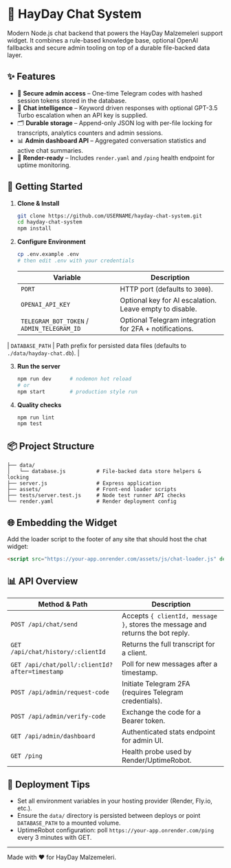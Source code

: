 # 🤖 HayDay Chat System

Modern Node.js chat backend that powers the HayDay Malzemeleri support widget. It combines a rule-based knowledge base, optional OpenAI fallbacks and secure admin tooling on top of a durable file-backed data layer.

## ✨ Features

- 🔐 **Secure admin access** – One-time Telegram codes with hashed session tokens stored in the database.
- 💬 **Chat intelligence** – Keyword driven responses with optional GPT-3.5 Turbo escalation when an API key is supplied.
- 🗂️ **Durable storage** – Append-only JSON log with per-file locking for transcripts, analytics counters and admin sessions.
- 📊 **Admin dashboard API** – Aggregated conversation statistics and active chat summaries.
- 📡 **Render-ready** – Includes `render.yaml` and `/ping` health endpoint for uptime monitoring.

## 🚀 Getting Started

1. **Clone & Install**
   ```bash
   git clone https://github.com/USERNAME/hayday-chat-system.git
   cd hayday-chat-system
   npm install
   ```

2. **Configure Environment**
   ```bash
   cp .env.example .env
   # then edit .env with your credentials
   ```

   | Variable | Description |
   | --- | --- |
   | `PORT` | HTTP port (defaults to `3000`). |
   | `OPENAI_API_KEY` | Optional key for AI escalation. Leave empty to disable. |
   | `TELEGRAM_BOT_TOKEN` / `ADMIN_TELEGRAM_ID` | Optional Telegram integration for 2FA + notifications. |
| `DATABASE_PATH` | Path prefix for persisted data files (defaults to `./data/hayday-chat.db`). |

3. **Run the server**
   ```bash
   npm run dev      # nodemon hot reload
   # or
   npm start        # production style run
   ```

4. **Quality checks**
   ```bash
   npm run lint
   npm test
   ```

## 📦 Project Structure

```
├── data/
│   └── database.js          # File-backed data store helpers & locking
├── server.js                # Express application
├── assets/                  # Front-end loader scripts
├── tests/server.test.js     # Node test runner API checks
└── render.yaml              # Render deployment config
```

## 🌐 Embedding the Widget

Add the loader script to the footer of any site that should host the chat widget:

```html
<script src="https://your-app.onrender.com/assets/js/chat-loader.js" defer></script>
```

## 📊 API Overview

| Method & Path | Description |
| --- | --- |
| `POST /api/chat/send` | Accepts `{ clientId, message }`, stores the message and returns the bot reply. |
| `GET /api/chat/history/:clientId` | Returns the full transcript for a client. |
| `GET /api/chat/poll/:clientId?after=timestamp` | Poll for new messages after a timestamp. |
| `POST /api/admin/request-code` | Initiate Telegram 2FA (requires Telegram credentials). |
| `POST /api/admin/verify-code` | Exchange the code for a Bearer token. |
| `GET /api/admin/dashboard` | Authenticated stats endpoint for admin UI. |
| `GET /ping` | Health probe used by Render/UptimeRobot. |

## 🚀 Deployment Tips

- Set all environment variables in your hosting provider (Render, Fly.io, etc.).
- Ensure the `data/` directory is persisted between deploys or point `DATABASE_PATH` to a mounted volume.
- UptimeRobot configuration: poll `https://your-app.onrender.com/ping` every 3 minutes with GET.

---

Made with ❤️ for HayDay Malzemeleri.
